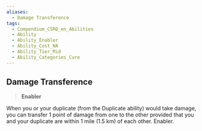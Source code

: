 ```yaml
---
aliases:
  - Damage Transference
tags:
  - Compendium_CSRD_en_Abilities
  - Ability
  - Ability_Enabler
  - Ability_Cost_NA
  - Ability_Tier_Mid
  - Ability_Categories_Cure
---
```

  
    
## Damage Transference    
>**Enabler**  
    
When you or your duplicate (from the Duplicate ability) would take damage, you can transfer 1 point of damage from one to the other provided that you and your duplicate are within 1 mile (1.5 km) of each other. Enabler.
